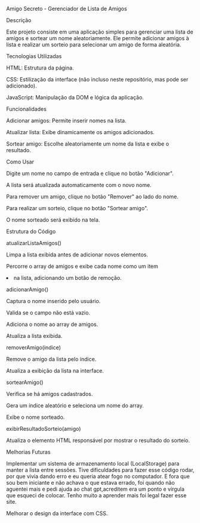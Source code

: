 Amigo Secreto - Gerenciador de Lista de Amigos

Descrição

Este projeto consiste em uma aplicação simples para gerenciar uma lista de amigos e sortear um nome aleatoriamente. Ele permite adicionar amigos à lista e realizar um sorteio para selecionar um amigo de forma aleatória.

Tecnologias Utilizadas

HTML: Estrutura da página.

CSS: Estilização da interface (não incluso neste repositório, mas pode ser adicionado).

JavaScript: Manipulação da DOM e lógica da aplicação.

Funcionalidades

Adicionar amigos: Permite inserir nomes na lista.

Atualizar lista: Exibe dinamicamente os amigos adicionados.

Sortear amigo: Escolhe aleatoriamente um nome da lista e exibe o resultado.

Como Usar

Digite um nome no campo de entrada e clique no botão "Adicionar".

A lista será atualizada automaticamente com o novo nome.

Para remover um amigo, clique no botão "Remover" ao lado do nome.

Para realizar um sorteio, clique no botão "Sortear amigo".

O nome sorteado será exibido na tela.

Estrutura do Código

atualizarListaAmigos()

Limpa a lista exibida antes de adicionar novos elementos.

Percorre o array de amigos e exibe cada nome como um item <li> na lista, adicionando um botão de remoção.

adicionarAmigo()

Captura o nome inserido pelo usuário.

Valida se o campo não está vazio.

Adiciona o nome ao array de amigos.

Atualiza a lista exibida.

removerAmigo(indice)

Remove o amigo da lista pelo índice.

Atualiza a exibição da lista na interface.

sortearAmigo()

Verifica se há amigos cadastrados.

Gera um índice aleatório e seleciona um nome do array.

Exibe o nome sorteado.

exibirResultadoSorteio(amigo)

Atualiza o elemento HTML responsável por mostrar o resultado do sorteio.

Melhorias Futuras

Implementar um sistema de armazenamento local (LocalStorage) para manter a lista entre sessões.
Tive dificuldades para fazer esse código rodar, por que vivia dando erro e eu queria atear fogo no computador. E fora que sou bem iniciante e não achava o que estava errado, foi quando não aguentei mais e pedi ajuda ao chat gpt,acreditem era um ponto e vírgula que esqueci de colocar. Tenho muito a aprender mais foi legal fazer esse site.

Melhorar o design da interface com CSS.



